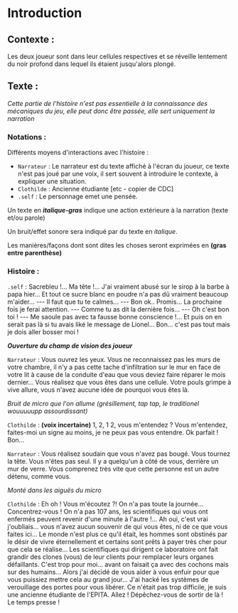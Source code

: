 # Introduction 

## Contexte :

Les deux joueur sont dans leur cellules respectives et se réveille lentement du noir profond dans lequel ils étaient jusqu'alors plongé.

## Texte :

*Cette partie de l'histoire n'est pas essentielle à la connaissance des mécaniques du jeu, elle peut donc être passée, elle sert uniquement la narration*

### Notations :

Différents moyens d'interactions avec l'histoire :
* ```Narrateur``` : Le narrateur est du texte affiché à l'écran du joueur, ce texte n'est pas joué par une voix, il sert souvent à introduire le contexte, à expliquer une situation.
* ```Clothilde``` : Ancienne étudiante [etc - copier de CDC]
* ```.self``` : Le personnage emet une pensée.

Un texte en ***italique-gras*** indique une action extérieure à la narration (texte et/ou parole)

Un bruit/effet sonore sera indiqué par du texte en *italique*.

Les manières/façons dont sont dites les choses seront exprimées en **(gras entre parenthèse)**

### Histoire :

```.self``` : Sacrebleu !... Ma tête !... J'ai vraiment abusé sur le sirop à la barbe à papa hier... Et tout ce sucre blanc en poudre n'a pas dû vraiment beaucoup m'aider... --- Il faut que tu te calmes... --- Bon ok.. Promis... La prochaine fois je ferai attention. --- Comme tu as dit la dernière fois... --- Oh c'est bon toi ! --- Me saoule pas avec ta fausse bonne conscience !... Et puis on en serait pas là si tu avais liké le message de Lionel... Bon... c'est pas tout mais je dois aller bosser moi !

***Ouverture du champ de vision des joueur***

```Narrateur``` : Vous ouvrez les yeux. Vous ne reconnaissez pas les murs de votre chambre, il n'y a pas cette tache d'infiltration sur le mur en face de votre lit à cause de la conduite d'eau que vous deviez faire réparer le mois dernier... Vous réalisez que vous êtes dans une cellule. Votre pouls grimpe à vive allure, vous n'avez aucune idée de pourquoi vous êtes là.

*Bruit de micro que l'on allume (grésillement, tap tap, le traditionel wouuuuupp assourdissant)*

```Clothilde``` : **(voix incertaine)** 1, 2, 1 2, vous m'entendez ? Vous m'entendez, faites-moi un signe au moins, je ne peux pas vous entendre. Ok parfait ! Bon...

```Narrateur``` : Vous réalisez soudain que vous n'avez pas bougé. Vous tournez la tête. Vous n'êtes pas seul. Il y a quelqu'un à côté de vous, derrière un mur de verre. Vous comprenez très vite que cette personne est un autre détenu, comme vous.

*Monté dans les aiguës du micro*

```Clothilde``` : Eh oh ! Vous m'écoutez ?! On n'a pas toute la journée... Concentrez-vous ! On n'a pas 107 ans, les scientifiques qui vous ont enfermés peuvent revenir d'une minute à l'autre !... Ah oui, c'est vrai j'oubliais... vous n'avez aucun souvenir de qui vous êtes, ni de ce que vous faites ici... Le monde n'est plus ce qu'il était, les hommes sont obstinés par le désir de vivre éternellement et certains sont prêts à payer très cher pour que cela se réalise... Les scientifiques qui dirigent ce laboratoire ont fait grandir des clones (vous) de leur clients pour remplacer leurs organes défaillants. C'est trop pour moi... avant on faisait ça avec des cochons mais sur des humains... Alors j'ai décidé de vous aider à vous enfuir pour que vous puissiez mettre cela au grand jour... J'ai hacké les systèmes de verouillage des portes pour vous libérer. Ce n'était pas trop difficile, je suis une ancienne étudiante de l'EPITA. Allez ! Dépêchez-vous de sortir de là ! Le temps presse !
